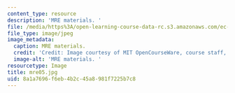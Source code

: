 ```yaml
---
content_type: resource
description: 'MRE materials. '
file: /media/https%3A/open-learning-course-data-rc.s3.amazonaws.com/ec-s06-design-for-demining-spring-2007/8a1a7696f6eb4b2c45a8981f7225b7c8_mre05.jpg
file_type: image/jpeg
image_metadata:
  caption: MRE materials.
  credit: 'Credit: Image courtesy of MIT OpenCourseWare, course staff, and students.'
  image-alt: 'MRE materials. '
resourcetype: Image
title: mre05.jpg
uid: 8a1a7696-f6eb-4b2c-45a8-981f7225b7c8
---
```

